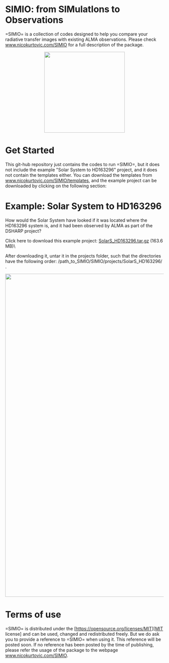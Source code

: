 # SIMIO: from SIMulatIons to Observations
=SIMIO= is a collection of codes designed to help you compare your radiative transfer images with existing ALMA observations. Please check www.nicokurtovic.com/SIMIO for a full description of the package.

<p align="center">
<img src="https://github.com/nicokurtovic/SIMIO/blob/main/SIMIO_logo.png" width="256"/>
</p>

# Get Started

This git-hub repository just contains the codes to run =SIMIO=, but it does not include the example "Solar System to HD163296" project, and it does not contain the templates either. You can download the templates from www.nicokurtovic.com/SIMIO/templates, and the example project can be downloaded by clicking on the following section:


# Example: Solar System to HD163296

How would the Solar System have looked if it was located where the HD163296 system is, and it had been observed by ALMA as part of the DSHARP project?

Click here to download this example project: [SolarS_HD163296.tar.gz](https://keeper.mpdl.mpg.de/f/03e64c2d3f524c219a99/) (163.6 MB)\

After downloading it, untar it in the projects folder, such that the directories have the following order: /path_to_SIMIO/SIMIO/projects/SolarS_HD163296/ .

<p align="center">
<img src="https://github.com/nicokurtovic/SIMIO/blob/main/SolarS_HD163296_comparison.png" width="1024"/>
</p>


# Terms of use

=SIMIO= is distributed under the [https://opensource.org/licenses/MIT][MIT license] and can be used, changed
and redistributed freely. But we do ask you to provide a reference to
=SIMIO= when using it. This reference will be posted soon. If no reference has been posted
by the time of publishing, please refer the usage of the package to the webpage www.nicokurtovic.com/SIMIO. 
